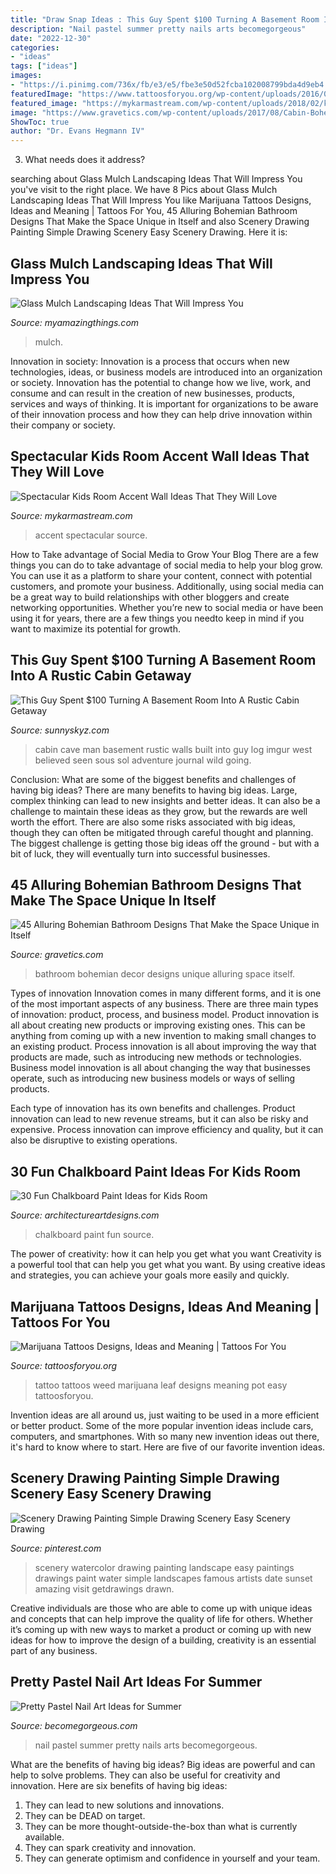 ```yaml
---
title: "Draw Snap Ideas : This Guy Spent $100 Turning A Basement Room Into A Rustic Cabin Getaway"
description: "Nail pastel summer pretty nails arts becomegorgeous"
date: "2022-12-30"
categories:
- "ideas"
tags: ["ideas"]
images:
- "https://i.pinimg.com/736x/fb/e3/e5/fbe3e50d52fcba102008799bda4d9eb4.jpg"
featuredImage: "https://www.tattoosforyou.org/wp-content/uploads/2016/03/Marijuana-Tattoo-Ideas.jpg"
featured_image: "https://mykarmastream.com/wp-content/uploads/2018/02/kids-room-accent-wall-11.jpg"
image: "https://www.gravetics.com/wp-content/uploads/2017/08/Cabin-Bohemian-Bathroom-Decor.jpg"
ShowToc: true
author: "Dr. Evans Hegmann IV"
---
```



3) What needs does it address?

	

		
searching about Glass Mulch Landscaping Ideas That Will Impress You you've visit to the right place. We have 8 Pics about Glass Mulch Landscaping Ideas That Will Impress You like Marijuana Tattoos Designs, Ideas and Meaning | Tattoos For You, 45 Alluring Bohemian Bathroom Designs That Make the Space Unique in Itself and also Scenery Drawing Painting Simple Drawing Scenery Easy Scenery Drawing. Here it is:
		
    
## Glass Mulch Landscaping Ideas That Will Impress You

<img loading=lazy src="https://myamazingthings.com/wp-content/uploads/2017/04/landscape6-768x1024.jpg" onerror="this.onerror=null;this.src='https://tse3.mm.bing.net/th?id=OIP.MoJtwh-F3Q2AYwpwJrtyWgHaJ4&amp;pid=15.1';" alt="Glass Mulch Landscaping Ideas That Will Impress You">

_Source: myamazingthings.com_

>mulch. 

	

Innovation in society:
Innovation is a process that occurs when new technologies, ideas, or business models are introduced into an organization or society. Innovation has the potential to change how we live, work, and consume and can result in the creation of new businesses, products, services and ways of thinking. It is important for organizations to be aware of their innovation process and how they can help drive innovation within their company or society.

    
## Spectacular Kids Room Accent Wall Ideas That They Will Love

<img loading=lazy src="https://mykarmastream.com/wp-content/uploads/2018/02/kids-room-accent-wall-11.jpg" onerror="this.onerror=null;this.src='https://tse3.mm.bing.net/th?id=OIP.DrnkPSX6swTNdUzRdQ8hJADiEs&amp;pid=15.1';" alt="Spectacular Kids Room Accent Wall Ideas That They Will Love">

_Source: mykarmastream.com_

>accent spectacular source. 

	

How to Take advantage of Social Media to Grow Your Blog
There are a few things you can do to take advantage of social media to help your blog grow. You can use it as a platform to share your content, connect with potential customers, and promote your business. Additionally, using social media can be a great way to build relationships with other bloggers and create networking opportunities. Whether you’re new to social media or have been using it for years, there are a few things you needto keep in mind if you want to maximize its potential for growth.

    
## This Guy Spent $100 Turning A Basement Room Into A Rustic Cabin Getaway

<img loading=lazy src="https://www.sunnyskyz.com/uploads/2014/12/zzo7c-2.jpg" onerror="this.onerror=null;this.src='https://tse2.mm.bing.net/th?id=OIP.msaY3QxUq28eDaiESKf7ewHaFj&amp;pid=15.1';" alt="This Guy Spent $100 Turning A Basement Room Into A Rustic Cabin Getaway">

_Source: sunnyskyz.com_

>cabin cave man basement rustic walls built into guy log imgur west believed seen sous sol adventure journal wild going. 

	

Conclusion: What are some of the biggest benefits and challenges of having big ideas?
There are many benefits to having big ideas. Large, complex thinking can lead to new insights and better ideas. It can also be a challenge to maintain these ideas as they grow, but the rewards are well worth the effort. There are also some risks associated with big ideas, though they can often be mitigated through careful thought and planning. The biggest challenge is getting those big ideas off the ground - but with a bit of luck, they will eventually turn into successful businesses.

    
## 45 Alluring Bohemian Bathroom Designs That Make The Space Unique In Itself

<img loading=lazy src="https://www.gravetics.com/wp-content/uploads/2017/08/Cabin-Bohemian-Bathroom-Decor.jpg" onerror="this.onerror=null;this.src='https://tse4.mm.bing.net/th?id=OIP.oQiME4kquP8bRuDWHcfEogHaKr&amp;pid=15.1';" alt="45 Alluring Bohemian Bathroom Designs That Make the Space Unique in Itself">

_Source: gravetics.com_

>bathroom bohemian decor designs unique alluring space itself. 

	

Types of innovation
Innovation comes in many different forms, and it is one of the most important aspects of any business. There are three main types of innovation: product, process, and business model.
Product innovation is all about creating new products or improving existing ones. This can be anything from coming up with a new invention to making small changes to an existing product. Process innovation is all about improving the way that products are made, such as introducing new methods or technologies. Business model innovation is all about changing the way that businesses operate, such as introducing new business models or ways of selling products.

Each type of innovation has its own benefits and challenges. Product innovation can lead to new revenue streams, but it can also be risky and expensive. Process innovation can improve efficiency and quality, but it can also be disruptive to existing operations.

    
## 30 Fun Chalkboard Paint Ideas For Kids Room

<img loading=lazy src="https://www.architectureartdesigns.com/wp-content/uploads/2014/01/1215.jpg" onerror="this.onerror=null;this.src='https://tse4.mm.bing.net/th?id=OIP.bwPn8-ekeD9u131U1mEofAAAAA&amp;pid=15.1';" alt="30 Fun Chalkboard Paint Ideas for Kids Room">

_Source: architectureartdesigns.com_

>chalkboard paint fun source. 

	

The power of creativity: how it can help you get what you want
Creativity is a powerful tool that can help you get what you want. By using creative ideas and strategies, you can achieve your goals more easily and quickly.

    
## Marijuana Tattoos Designs, Ideas And Meaning | Tattoos For You

<img loading=lazy src="https://www.tattoosforyou.org/wp-content/uploads/2016/03/Marijuana-Tattoo-Ideas.jpg" onerror="this.onerror=null;this.src='https://tse2.mm.bing.net/th?id=OIP.blej3LYoVCJlUO8NvKImxQHaLF&amp;pid=15.1';" alt="Marijuana Tattoos Designs, Ideas and Meaning | Tattoos For You">

_Source: tattoosforyou.org_

>tattoo tattoos weed marijuana leaf designs meaning pot easy tattoosforyou. 

	

Invention ideas are all around us, just waiting to be used in a more efficient or better product. Some of the more popular invention ideas include cars, computers, and smartphones. With so many new invention ideas out there, it's hard to know where to start. Here are five of our favorite invention ideas.

    
## Scenery Drawing Painting Simple Drawing Scenery Easy Scenery Drawing

<img loading=lazy src="https://i.pinimg.com/736x/fb/e3/e5/fbe3e50d52fcba102008799bda4d9eb4.jpg" onerror="this.onerror=null;this.src='https://tse3.mm.bing.net/th?id=OIP.IKJ0H0MMPir3B4fF0xbX5QHaLF&amp;pid=15.1';" alt="Scenery Drawing Painting Simple Drawing Scenery Easy Scenery Drawing">

_Source: pinterest.com_

>scenery watercolor drawing painting landscape easy paintings drawings paint water simple landscapes famous artists date sunset amazing visit getdrawings drawn. 

	

Creative individuals are those who are able to come up with unique ideas and concepts that can help improve the quality of life for others. Whether it’s coming up with new ways to market a product or coming up with new ideas for how to improve the design of a building, creativity is an essential part of any business.

    
## Pretty Pastel Nail Art Ideas For Summer

<img loading=lazy src="https://static.becomegorgeous.com/img/arts/2012/Apr/07/7372/nail_art_4-2.jpg" onerror="this.onerror=null;this.src='https://tse2.mm.bing.net/th?id=OIP.e9GlHDkf7axtnYdcN2W96gHaJ4&amp;pid=15.1';" alt="Pretty Pastel Nail Art Ideas for Summer">

_Source: becomegorgeous.com_

>nail pastel summer pretty nails arts becomegorgeous. 

	

What are the benefits of having big ideas?
Big ideas are powerful and can help to solve problems. They can also be useful for creativity and innovation. Here are six benefits of having big ideas: 
1. They can lead to new solutions and innovations.
2. They can be DEAD on target.
3. They can be more thought-outside-the-box than what is currently available.
4. They can spark creativity and innovation. 
5. They can generate optimism and confidence in yourself and your team.

